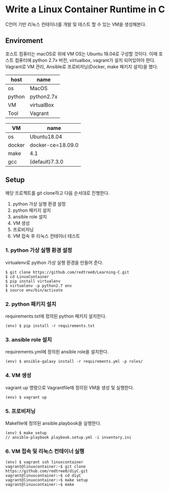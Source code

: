 # Write a Linux Container Runtime in C

C언어 기반 리눅스 컨테이너를 개발 및 테스트 할 수 있는 VM을 생성해본다.

## Enviroment
호스트 컴퓨터는 macOS로 위에 
VM OS는 Ubuntu 18.04로 구성할 것이다.
이때 호스트 컴퓨터에 python 2.7x 버전, virtualbox, vagrant가 설치 되어있어야 한다.
Vagrant로 VM 관리, Ansible로 프로비저닝(Docker, make 패키지 설치)을 했다.

|  host  |    name     |
|------- |----------   |
| os     |   MacOS     |
| python | python2.7x  |
| VM     |  virtualBox |
| Tool   |  Vagrant    |


|   VM   |    name             |
|------- | ------------------  |
| os     |     Ubuntu18.04     |
| docker |   docker-ce=18.09.0 |
|  make  |         4.1         |
|  gcc   |   (default)7.3.0    |



## Setup

해당 프로젝트를 git clone하고 다음 순서대로 진행한다.

1. python 가상 실행 환경 설정
2. python 패키지 설치 
3. ansible role 설치
4. VM 생성
5. 프로비저닝
6. VM 접속 후 리눅스 컨테이너 테스트

### 1. python 가상 실행 환경 설정
virtualenv로 python 가상 실행 환경을 만들어 준다.
```
$ git clone https://github.com/redtree0/Learning-C.git
$ cd LinuxContainer
$ pip install virtualenv
$ virtualenv -p python2.7 env
$ source env/bin/activate
```

### 2. python 패키지 설치 
requirements.txt에 정의된 python 패키지 설치한다.
```
(env) $ pip install -r requirements.txt
```

### 3. ansible role 설치
requirements.yml에 정의된 ansible role을 설치한다.
```
(env) $ ansible-galaxy install -r requirements.yml -p roles/
```

### 4. VM 생성
vagrant up 명령으로 Vagrantfile에 정의된 VM을 생성 및 실행한다.
```
(env) $ vagrant up
```

### 5. 프로비저닝
Makefile에 정의된 ansible.playbook을 실행한다.
```
(env) $ make setup
// ansible-playbook playbook.setup.yml -i inventory.ini
```

### 6. VM 접속 및 리눅스 컨테이너 실행
```
(env) $ vagrant ssh linuxcontainer
vagrant@linuxcontainer:~$ git clone https://github.com/redtree0/diyC.git
vagrant@linuxcontainer:~$ cd diyC
vagrant@linuxcontainer:~$ make setup
vagrant@linuxcontainer:~$ make
```